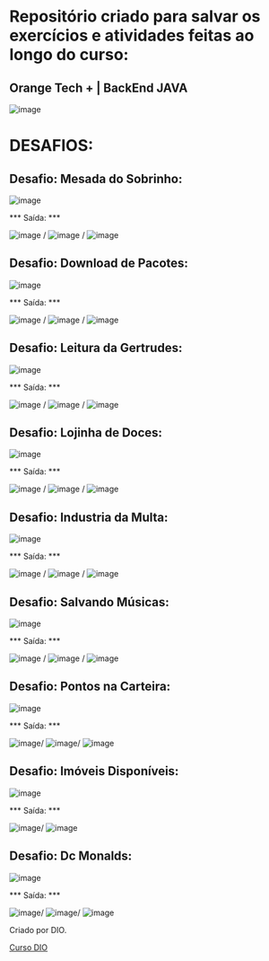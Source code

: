 # Repositório criado para salvar os exercícios e atividades feitas ao longo do curso:

## Orange Tech + | BackEnd JAVA


![image](https://user-images.githubusercontent.com/92825608/229826962-907aa9f6-488d-4619-a212-825f7d71213d.png)

# DESAFIOS: 
## Desafio: Mesada do Sobrinho:

![image](https://user-images.githubusercontent.com/92825608/229828579-a5aae933-b54b-433b-a5eb-daaaa3ef0ec6.png) 

*** Saída: *** 

![image](https://user-images.githubusercontent.com/92825608/229828842-fc19e97c-f201-4e3c-bd93-cfe9b0588cdf.png) / ![image](https://user-images.githubusercontent.com/92825608/229828988-9b3c3693-8c49-4b46-a103-9decdab7f05b.png) / ![image](https://user-images.githubusercontent.com/92825608/229829177-5ee9e19d-f3eb-4bc3-a16f-20dd2abfe563.png)

## Desafio: Download de Pacotes:

![image](https://user-images.githubusercontent.com/92825608/229837352-5e72046f-a072-4530-bf63-61d884840038.png) 

*** Saída: ***

![image](https://user-images.githubusercontent.com/92825608/229837499-29cef315-ef8d-4ac3-b650-1ef61d34d61b.png) / ![image](https://user-images.githubusercontent.com/92825608/229837628-18ed0b16-acb3-4eca-b1ad-417954b09547.png) / ![image](https://user-images.githubusercontent.com/92825608/229837935-550c48c1-9ac8-4556-a68a-edef05231515.png)

## Desafio: Leitura da Gertrudes:

![image](https://user-images.githubusercontent.com/92825608/229896486-815e24e2-f422-4852-9845-87768cabb971.png)

*** Saída: ***

![image](https://user-images.githubusercontent.com/92825608/229896574-ae33da88-13c6-45d8-a087-1536c993e8a6.png) / ![image](https://user-images.githubusercontent.com/92825608/229896707-bb0c2521-8f11-474b-8f1f-a2f65ae8e993.png) / ![image](https://user-images.githubusercontent.com/92825608/229896770-720e8347-21eb-4661-9c01-09433495a47c.png)

## Desafio: Lojinha de Doces:
![image](https://user-images.githubusercontent.com/92825608/229898400-8f189faa-3010-4a12-ad1e-182ff53bee48.png) 

*** Saída: ***

![image](https://user-images.githubusercontent.com/92825608/229898297-04589ac3-5ebf-4fcb-8169-071905dca546.png) / ![image](https://user-images.githubusercontent.com/92825608/229898532-4c44a526-3ac3-442b-a8a0-8b0c1c54b709.png) / ![image](https://user-images.githubusercontent.com/92825608/229898603-c21e4aaf-47e5-4696-b249-d92508e49cee.png)

## Desafio: Industria da Multa:

![image](https://user-images.githubusercontent.com/92825608/229901330-6a65547a-9be7-4a71-aa45-e08c9814b9ee.png) 

*** Saída: ***

![image](https://user-images.githubusercontent.com/92825608/229901454-bdec050b-4a8a-4e2c-aef7-04befc5caaa6.png) / ![image](https://user-images.githubusercontent.com/92825608/229901548-fe041057-85cd-4f4b-9def-9bbf1293c5e2.png) / ![image](https://user-images.githubusercontent.com/92825608/229901639-448e8fab-4258-4152-ae85-c7382cf7a5e2.png)


## Desafio: Salvando Músicas:

![image](https://user-images.githubusercontent.com/92825608/229909146-9775ed60-660d-46ba-b272-93fecef25be7.png) 

*** Saída: ***

![image](https://user-images.githubusercontent.com/92825608/229909477-dfcb2629-d01f-4fc9-b113-b2044e5c452b.png)
/
![image](https://user-images.githubusercontent.com/92825608/229909345-21c4a93b-f3d8-4683-88c8-8e978862daba.png)
/
![image](https://user-images.githubusercontent.com/92825608/229909034-14c74923-21dd-40a4-8bf0-e3169e88f3d8.png)



## Desafio: Pontos na Carteira:

![image](https://user-images.githubusercontent.com/92825608/229928654-1e60bb9f-52aa-4c29-9fbb-b61a13844a06.png)

*** Saída: ***

![image](https://user-images.githubusercontent.com/92825608/229928767-99c70f3e-c836-4f80-bb8f-0816d9f8c679.png)/
![image](https://user-images.githubusercontent.com/92825608/229928858-48e41962-20a0-41ad-919c-61d2ea87e63b.png)/
![image](https://user-images.githubusercontent.com/92825608/229928967-4458603e-ef2b-4675-b29c-62d213a98fdd.png)

## Desafio: Imóveis Disponíveis:

![image](https://user-images.githubusercontent.com/92825608/229949723-6bbc6ba1-9678-4722-b962-321c45384644.png)

*** Saída: ***

![image](https://user-images.githubusercontent.com/92825608/229949887-1ff46b46-cb6e-4eed-a9f4-92e0d9155d2f.png)/
![image](https://user-images.githubusercontent.com/92825608/229949977-bc3577e6-af94-453b-993d-3c7d41216673.png)


## Desafio: Dc Monalds:

![image](https://user-images.githubusercontent.com/92825608/229951945-a3f44a8f-c18e-413d-872f-506a6fe1b075.png)

*** Saída: ***

![image](https://user-images.githubusercontent.com/92825608/229952004-bdfa913b-be25-4c8f-afe9-94d4892f26de.png)/
![image](https://user-images.githubusercontent.com/92825608/229952058-e2c88d84-7cba-4e8a-a491-3624e0894f3e.png)/
![image](https://user-images.githubusercontent.com/92825608/229952087-c5136657-05b3-4a21-a46b-711cc890bc6d.png)






Criado por DIO.

[Curso DIO](https://web.dio.me/track/orange-tech-backend)

